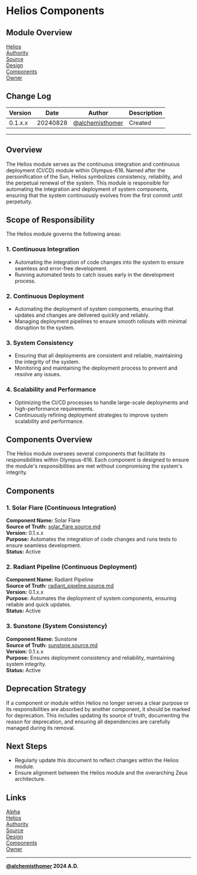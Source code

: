 # Helios Components

## Module Overview
[Helios](README.md)  
[Authority](../zeus/zeus.components.md)  
[Source](helios.source.md)  
[Design](helios.design.md)  
[Components](helios.components.md)  
[Owner](https://github.com/alchemisthomer)  

## Change Log

| Version   | Date       | Author                                                   | Description   |
|-----------|------------|----------------------------------------------------------|---------------|
| 0.1.x.x   | 20240828   | [@alchemisthomer](https://github.com/alchemisthomer)     | Created       

---

## Overview

The Helios module serves as the continuous integration and continuous deployment (CI/CD) module within Olympus-616. Named after the personification of the Sun, Helios symbolizes consistency, reliability, and the perpetual renewal of the system. This module is responsible for automating the integration and deployment of system components, ensuring that the system continuously evolves from the first commit until perpetuity.

## Scope of Responsibility

The Helios module governs the following areas:

### 1. **Continuous Integration**
   - Automating the integration of code changes into the system to ensure seamless and error-free development.
   - Running automated tests to catch issues early in the development process.

### 2. **Continuous Deployment**
   - Automating the deployment of system components, ensuring that updates and changes are delivered quickly and reliably.
   - Managing deployment pipelines to ensure smooth rollouts with minimal disruption to the system.

### 3. **System Consistency**
   - Ensuring that all deployments are consistent and reliable, maintaining the integrity of the system.
   - Monitoring and maintaining the deployment process to prevent and resolve any issues.

### 4. **Scalability and Performance**
   - Optimizing the CI/CD processes to handle large-scale deployments and high-performance requirements.
   - Continuously refining deployment strategies to improve system scalability and performance.

## Components Overview

The Helios module oversees several components that facilitate its responsibilities within Olympus-616. Each component is designed to ensure the module's responsibilities are met without compromising the system's integrity.

## Components

### 1. Solar Flare (Continuous Integration)
   **Component Name:** Solar Flare  
   **Source of Truth:** [solar_flare.source.md](../helios/solar_flare.source.md)  
   **Version:** 0.1.x.x  
   **Purpose:** Automates the integration of code changes and runs tests to ensure seamless development.  
   **Status:** Active

### 2. Radiant Pipeline (Continuous Deployment)
   **Component Name:** Radiant Pipeline  
   **Source of Truth:** [radiant_pipeline.source.md](../helios/radiant_pipeline.source.md)  
   **Version:** 0.1.x.x  
   **Purpose:** Automates the deployment of system components, ensuring reliable and quick updates.  
   **Status:** Active

### 3. Sunstone (System Consistency)
   **Component Name:** Sunstone  
   **Source of Truth:** [sunstone.source.md](../helios/sunstone.source.md)  
   **Version:** 0.1.x.x  
   **Purpose:** Ensures deployment consistency and reliability, maintaining system integrity.  
   **Status:** Active

## Deprecation Strategy

If a component or module within Helios no longer serves a clear purpose or its responsibilities are absorbed by another component, it should be marked for deprecation. This includes updating its source of truth, documenting the reason for deprecation, and ensuring all dependencies are carefully managed during its removal.

## Next Steps

- Regularly update this document to reflect changes within the Helios module.
- Ensure alignment between the Helios module and the overarching Zeus architecture.

## Links
[Alpha](../../README.md)  
[Helios](README.md)  
[Authority](https://github.com/alchemisthomer)  
[Source](helios.source.md)  
[Design](helios.design.md)  
[Components](helios.components.md)  
[Owner](https://github.com/alchemisthomer)
***
**[@alchemisthomer](https://github.com/alchemisthomer)
2024 A.D.**
